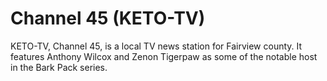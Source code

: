 # Channel 45 (KETO-TV)

KETO-TV, Channel 45, is a local TV news station for Fairview county. It features Anthony Wilcox and Zenon Tigerpaw as some of the notable host in the Bark Pack series.

